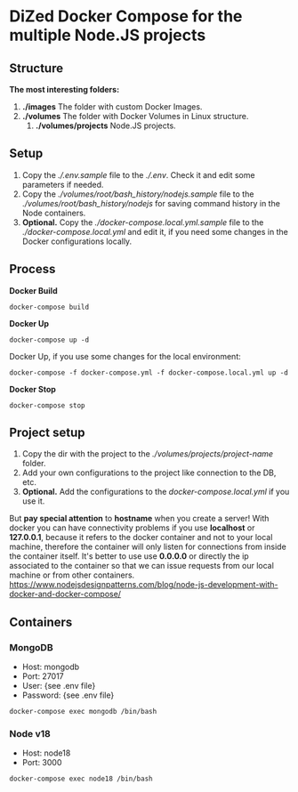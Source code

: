 # DiZed Docker Compose for the multiple Node.JS projects

## Structure

**The most interesting folders:**

1. **./images** The folder with custom Docker Images.
2. **./volumes** The folder with Docker Volumes in Linux structure.
   1. **./volumes/projects** Node.JS projects.

## Setup

1. Copy the *./.env.sample* file to the *./.env*. Check it and edit some parameters if needed.
2. Copy the *./volumes/root/bash_history/nodejs.sample* file to the *./volumes/root/bash_history/nodejs* for saving command history in the Node containers.
3. **Optional.** Copy the *./docker-compose.local.yml.sample* file to the *./docker-compose.local.yml* and edit it, if you need some changes in the Docker configurations locally.

## Process

**Docker Build**
```code
docker-compose build
```

**Docker Up**
```code
docker-compose up -d
```

Docker Up, if you use some changes for the local environment:

```code
docker-compose -f docker-compose.yml -f docker-compose.local.yml up -d
```

**Docker Stop**
```code
docker-compose stop
```

## Project setup

1. Copy the dir with the project to the *./volumes/projects/project-name* folder.
2. Add your own configurations to the project like connection to the DB, etc.
3. **Optional.** Add the configurations to the *docker-compose.local.yml* if you use it.

But **pay special attention** to **hostname** when you create a server! With docker you can have connectivity problems if you use **localhost** or **127.0.0.1**, because it refers to the docker container and not to your local machine, therefore the container will only listen for connections from inside the container itself. It's better to use use **0.0.0.0** or directly the ip associated to the container so that we can issue requests from our local machine or from other containers.
https://www.nodejsdesignpatterns.com/blog/node-js-development-with-docker-and-docker-compose/

## Containers

### MongoDB

- Host: mongodb
- Port: 27017
- User: {see .env file}
- Password: {see .env file}

```code
docker-compose exec mongodb /bin/bash
```

### Node v18

- Host: node18
- Port: 3000

```code
docker-compose exec node18 /bin/bash
```
